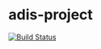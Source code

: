 adis-project
============
[![Build Status](https://travis-ci.org/edduarte/adis-project.svg?branch=master)](https://travis-ci.org/edduarte/adis-project)
